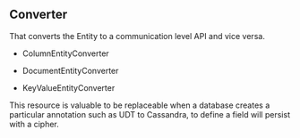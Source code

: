 ## Converter

 That converts the Entity to a communication level API and vice versa.

* ColumnEntityConverter

* DocumentEntityConverter

* KeyValueEntityConverter

This resource is valuable to be replaceable when a database creates a particular annotation such as UDT to Cassandra, to define a field will persist with a cipher.



